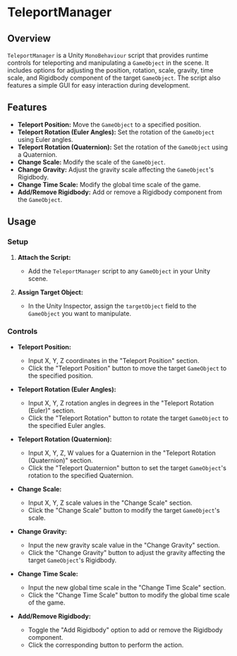 # TeleportManager

## Overview

`TeleportManager` is a Unity `MonoBehaviour` script that provides runtime controls for teleporting and manipulating a `GameObject` in the scene. It includes options for adjusting the position, rotation, scale, gravity, time scale, and Rigidbody component of the target `GameObject`. The script also features a simple GUI for easy interaction during development.

## Features

- **Teleport Position:** Move the `GameObject` to a specified position.
- **Teleport Rotation (Euler Angles):** Set the rotation of the `GameObject` using Euler angles.
- **Teleport Rotation (Quaternion):** Set the rotation of the `GameObject` using a Quaternion.
- **Change Scale:** Modify the scale of the `GameObject`.
- **Change Gravity:** Adjust the gravity scale affecting the `GameObject`'s Rigidbody.
- **Change Time Scale:** Modify the global time scale of the game.
- **Add/Remove Rigidbody:** Add or remove a Rigidbody component from the `GameObject`.

## Usage

### Setup

1. **Attach the Script:**
   - Add the `TeleportManager` script to any `GameObject` in your Unity scene.

2. **Assign Target Object:**
   - In the Unity Inspector, assign the `targetObject` field to the `GameObject` you want to manipulate.

### Controls

- **Teleport Position:**
  - Input X, Y, Z coordinates in the "Teleport Position" section.
  - Click the "Teleport Position" button to move the target `GameObject` to the specified position.

- **Teleport Rotation (Euler Angles):**
  - Input X, Y, Z rotation angles in degrees in the "Teleport Rotation (Euler)" section.
  - Click the "Teleport Rotation" button to rotate the target `GameObject` to the specified Euler angles.

- **Teleport Rotation (Quaternion):**
  - Input X, Y, Z, W values for a Quaternion in the "Teleport Rotation (Quaternion)" section.
  - Click the "Teleport Quaternion" button to set the target `GameObject`'s rotation to the specified Quaternion.

- **Change Scale:**
  - Input X, Y, Z scale values in the "Change Scale" section.
  - Click the "Change Scale" button to modify the target `GameObject`'s scale.

- **Change Gravity:**
  - Input the new gravity scale value in the "Change Gravity" section.
  - Click the "Change Gravity" button to adjust the gravity affecting the target `GameObject`'s Rigidbody.

- **Change Time Scale:**
  - Input the new global time scale in the "Change Time Scale" section.
  - Click the "Change Time Scale" button to modify the global time scale of the game.

- **Add/Remove Rigidbody:**
  - Toggle the "Add Rigidbody" option to add or remove the Rigidbody component.
  - Click the corresponding button to perform the action.
